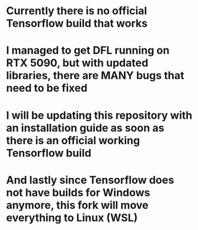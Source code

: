 # Currently there is no official Tensorflow build that works
# I managed to get DFL running on RTX 5090, but with updated libraries, there are MANY bugs that need to be fixed
# I will be updating this repository with an installation guide as soon as there is an official working Tensorflow build
# And lastly since Tensorflow does not have builds for Windows anymore, this fork will move everything to Linux (WSL)
